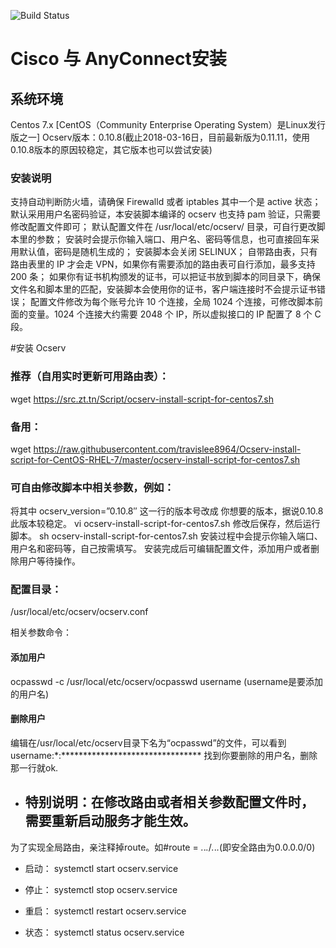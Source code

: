 ![Build Status](http://src.baerk.com/wp-content/uploads/2018/03/Cisco-AnyConnect1-300x146.png?imageView2/2/w/1400/interlace/1/q/100|watermark/1/image/aHR0cDovL3NyYy5iYWVyay5jb20vd3AtY29udGVudC91cGxvYWRzLzIwMTcvMDgvd2F0ZXIucG5n/dissolve/100/gravity/SouthEast/dx/5/dy/5#)

# Cisco 与 AnyConnect安装

## 系统环境
Centos 7.x [CentOS（Community Enterprise Operating System）是Linux发行版之一]
Ocserv版本：0.10.8(截止2018-03-16日，目前最新版为0.11.11，使用0.10.8版本的原因较稳定，其它版本也可以尝试安装)
### 安装说明
支持自动判断防火墙，请确保 Firewalld 或者 iptables 其中一个是 active 状态；
默认采用用户名密码验证，本安装脚本编译的 ocserv 也支持 pam 验证，只需要修改配置文件即可；
默认配置文件在 /usr/local/etc/ocserv/ 目录，可自行更改脚本里的参数；
安装时会提示你输入端口、用户名、密码等信息，也可直接回车采用默认值，密码是随机生成的；
安装脚本会关闭 SELINUX；
自带路由表，只有路由表里的 IP 才会走 VPN，如果你有需要添加的路由表可自行添加，最多支持 200 条；
如果你有证书机构颁发的证书，可以把证书放到脚本的同目录下，确保文件名和脚本里的匹配，安装脚本会使用你的证书，客户端连接时不会提示证书错误；
配置文件修改为每个账号允许 10 个连接，全局 1024 个连接，可修改脚本前面的变量。1024 个连接大约需要 2048 个 IP，所以虚拟接口的 IP 配置了 8 个 C 段。

#安装 Ocserv
### 推荐（自用实时更新可用路由表）：

wget https://src.zt.tn/Script/ocserv-install-script-for-centos7.sh

### 备用：
wget https://raw.githubusercontent.com/travislee8964/Ocserv-install-script-for-CentOS-RHEL-7/master/ocserv-install-script-for-centos7.sh

### 可自由修改脚本中相关参数，例如：

将其中 ocserv_version=”0.10.8″ 这一行的版本号改成 你想要的版本，据说0.10.8此版本较稳定。
vi ocserv-install-script-for-centos7.sh
修改后保存，然后运行脚本。
sh ocserv-install-script-for-centos7.sh
安装过程中会提示你输入端口、用户名和密码等，自己按需填写。 安装完成后可编辑配置文件，添加用户或者删除用户等待操作。
### 配置目录：

/usr/local/etc/ocserv/ocserv.conf

相关参数命令：

#### 添加用户

ocpasswd -c /usr/local/etc/ocserv/ocpasswd username  (username是要添加的用户名)

#### 删除用户

编辑在/usr/local/etc/ocserv目录下名为“ocpasswd”的文件，可以看到
username:*:********************************
找到你要删除的用户名，删除那一行就ok.

* ## 特别说明：在修改路由或者相关参数配置文件时，需要重新启动服务才能生效。
为了实现全局路由，亲注释掉route。如#route = *.*.*.*/*.*.*.*(即安全路由为0.0.0.0/0)
* 启动：
systemctl start ocserv.service

* 停止：
systemctl stop ocserv.service

* 重启：
systemctl restart ocserv.service

* 状态：
systemctl status ocserv.service
